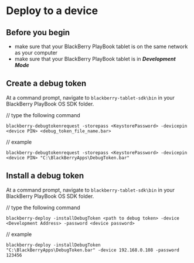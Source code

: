 # Deploy to a device

## Before you begin

* make sure that your BlackBerry PlayBook tablet is on the same network as your computer
* make sure that your BlackBerry PlayBook tablet is in ***Development Mode***

## Create a debug token

At a command prompt, navigate to `blackberry-tablet-sdk\bin` in your BlackBerry PlayBook OS SDK folder.

// type the following command 

`blackberry-debugtokenrequest -storepass <KeystorePassword> -devicepin <device PIN> <debug_token_file_name.bar>`

// example 

`blackberry-debugtokenrequest -storepass <KeystorePassword> -devicepin <device PIN> "C:\BlackBerryApps\DebugToken.bar"`

## Install a debug token

At a command prompt, navigate to `blackberry-tablet-sdk\bin` in your BlackBerry PlayBook OS SDK folder.

// type the following command 

`blackberry-deploy -installDebugToken <path to debug token> -device <Development Address> -password <device password>`

// example 

`blackberry-deploy -installDebugToken "C:\BlackBerryApps\DebugToken.bar" -device 192.168.0.108 -password 123456`

